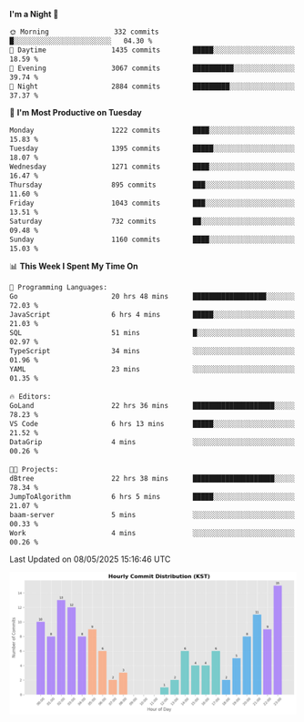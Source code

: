 <!--START_SECTION:waka-->
**I'm a Night 🦉** 

```text
🌞 Morning                332 commits         █░░░░░░░░░░░░░░░░░░░░░░░░   04.30 % 
🌆 Daytime                1435 commits        █████░░░░░░░░░░░░░░░░░░░░   18.59 % 
🌃 Evening                3067 commits        ██████████░░░░░░░░░░░░░░░   39.74 % 
🌙 Night                  2884 commits        █████████░░░░░░░░░░░░░░░░   37.37 % 
```
📅 **I'm Most Productive on Tuesday** 

```text
Monday                   1222 commits        ████░░░░░░░░░░░░░░░░░░░░░   15.83 % 
Tuesday                  1395 commits        █████░░░░░░░░░░░░░░░░░░░░   18.07 % 
Wednesday                1271 commits        ████░░░░░░░░░░░░░░░░░░░░░   16.47 % 
Thursday                 895 commits         ███░░░░░░░░░░░░░░░░░░░░░░   11.60 % 
Friday                   1043 commits        ███░░░░░░░░░░░░░░░░░░░░░░   13.51 % 
Saturday                 732 commits         ██░░░░░░░░░░░░░░░░░░░░░░░   09.48 % 
Sunday                   1160 commits        ████░░░░░░░░░░░░░░░░░░░░░   15.03 % 
```


📊 **This Week I Spent My Time On** 

```text
💬 Programming Languages: 
Go                       20 hrs 48 mins      ██████████████████░░░░░░░   72.03 % 
JavaScript               6 hrs 4 mins        █████░░░░░░░░░░░░░░░░░░░░   21.03 % 
SQL                      51 mins             █░░░░░░░░░░░░░░░░░░░░░░░░   02.97 % 
TypeScript               34 mins             ░░░░░░░░░░░░░░░░░░░░░░░░░   01.96 % 
YAML                     23 mins             ░░░░░░░░░░░░░░░░░░░░░░░░░   01.35 % 

🔥 Editors: 
GoLand                   22 hrs 36 mins      ████████████████████░░░░░   78.23 % 
VS Code                  6 hrs 13 mins       █████░░░░░░░░░░░░░░░░░░░░   21.52 % 
DataGrip                 4 mins              ░░░░░░░░░░░░░░░░░░░░░░░░░   00.26 % 

🐱‍💻 Projects: 
dBtree                   22 hrs 38 mins      ████████████████████░░░░░   78.34 % 
JumpToAlgorithm          6 hrs 5 mins        █████░░░░░░░░░░░░░░░░░░░░   21.07 % 
baam-server              5 mins              ░░░░░░░░░░░░░░░░░░░░░░░░░   00.33 % 
Work                     4 mins              ░░░░░░░░░░░░░░░░░░░░░░░░░   00.26 % 
```


 Last Updated on 08/05/2025 15:16:46 UTC
<!--END_SECTION:waka-->

<!-- HOURLY-COMMIT-GRAPH:START -->
![Hourly Commit Distribution](./commit_time_stats.png)
<!-- HOURLY-COMMIT-GRAPH:END -->
